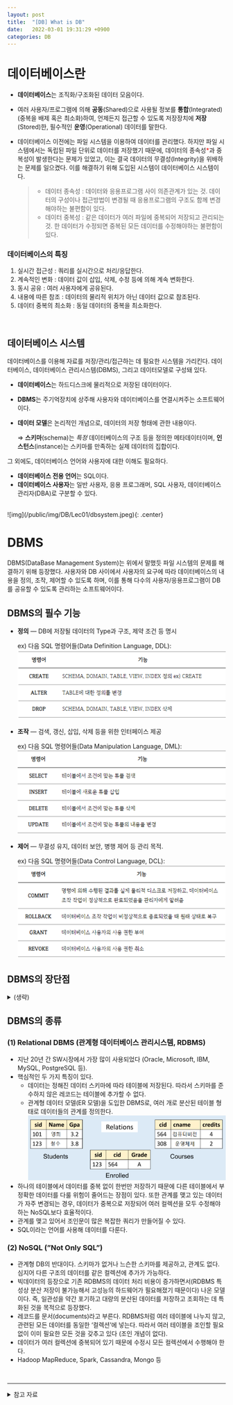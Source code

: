 ```yaml
---
layout: post
title:  "[DB] What is DB"
date:   2022-03-01 19:31:29 +0900
categories: DB
---
```




# 데이터베이스란

- **데이터베이스**는 <span style="background-color: var(--highlight)">조직화/구조화된 데이터 모음</span>이다.
- 여러 사용자/프로그램에 의해 **공동**(Shared)으로 사용될 정보를 **통합**(Integrated)(중복을 배제 혹은 최소화)하여, 언제든지 접근할 수 있도록 저장장치에 **저장**(Stored)한, 필수적인 **운영**(Operational) 데이터를 말한다.
- 데이터베이스 이전에는 파일 시스템을 이용하여 데이터를 관리했다. 하지만 파일 시스템에서는 독립된 파일 단위로 데이터를 저장했기 때문에, <span style="background-color: var(--highlight)">데이터의 종속성<span style="color: red">*</span>과 중복성이 발생한다는 문제가 있었고, 이는 결국 데이터의 무결성(Integrity)을 위배하는 문제를 일으켰다.</span> 이를 해결하기 위해 도입된 시스템이 데이터베이스 시스템이다.

    > * 데이터 종속성 : 데이터와 응용프로그램 사이 의존관계가 있는 것. 데이터의 구성이나 접근방법이 변경될 때 응용프로그램의 구조도 함께 변경해야하는 불편함이 있다.
    > * 데이터 중복성 : 같은 데이터가 여러 파일에 중복되어 저장되고 관리되는 것. 한 데이터가 수정되면 중복된 모든 데이터를 수정해야하는 불편함이 있다. 


### 데이터베이스의 특징

1. 실시간 접근성 : 쿼리를 실시간으로 처리/응답한다.
2. 계속적인 변화 : 데이터 값이 삽입, 삭제, 수정 등에 의해 계속 변화한다.
3. 동시 공유 : 여러 사용자에게 공유된다.
4. 내용에 따른 참조 : 데이터의 물리적 위치가 아닌 데이터 값으로 참조된다.
5. 데이터 중복의 최소화 : 동일 데이터의 중복을 최소화한다.

<br>

## 데이터베이스 시스템

데이터베이스를 이용해 자료를 저장/관리/접근하는 데 필요한 시스템을 가리킨다. 데이터베이스, 데이터베이스 관리시스템(DBMS), 그리고 데이터모델로 구성돼 있다.

- **데이터베이스**는 하드디스크에 물리적으로 저장된 데이터이다.
- **DBMS**는 <span style="background-color: var(--highlight)">주기억장치에 상주해 사용자와 데이터베이스를 연결시켜주는 소프트웨어</span>이다. 
- **데이터 모델**은 <span style="background-color: var(--highlight)">논리적인 개념으로, 데이터의 저장 형태에 관한 내용</span>이다.

    ⇒ **스키마**(schema)는 *특정* 데이터베이스의 구조 등을 정의한 메타데이터이며, **인스턴스**(instance)는 스키마를 만족하는 실제 데이터의 집합이다.

그 외에도, 데이터베이스 언어와 사용자에 대한 이해도 필요하다.

- **데이터베이스 전용 언어**는 SQL이다.
- **데이터베이스 사용자**는 일반 사용자, 응용 프로그래머, SQL 사용자, 데이터베이스 관리자(DBA)로 구분할 수 있다.

<br>
![img](/public/img/DB/Lec01/dbsystem.jpeg){: .center}

<br>

# DBMS

DBMS(DataBase Management System)는 위에서 말했듯 파일 시스템의 문제를 해결하기 위해 등장했다. 사용자와 DB 사이에서 <span style="background-color: var(--highlight)">사용자의 요구에 따라 데이터베이스의 내용을 정의, 조작, 제어할 수 있도록 하며, 이를 통해 다수의 사용자/응용프로그램이 DB를 공유할 수 있도록 관리하는 소프트웨어</span>이다.

## DBMS의 필수 기능

- **정의**  —  DB에 저장될 데이터의 Type과 구조, 제약 조건 등 명시 <br>
    
    ex) 다음 SQL 명령어들(Data Definition Language, DDL): <br>
    ![img](/public/img/DB/Lec02/Untitled%203.png)

- **조작**  —  검색, 갱신, 삽입, 삭제 등을 위한 인터페이스 제공 <br>
    
    ex) 다음 SQL 명령어들(Data Manipulation Language, DML): <br>
    ![img](/public/img/DB/Lec02/Untitled%204.png)

- **제어**  —  무결성 유지, 데이터 보안, 병행 제어 등 관리 목적. <br>
    
    ex) 다음 SQL 명령어들(Data Control Language, DCL): <br>
    ![img](/public/img/DB/Lec02/Untitled%205.png)

## DBMS의 장단점

<details>
<summary>(생략)</summary>
<div markdown="1">

<table>
    <tr> 
        <td> 장점 </td> 
        <td style="text-align: left"> 
        - 논리적, 물리적 독립성 보장 <br>
        - 데이터의 중복을 최소화해 기억공간 절약 <br>
        - 실시간 처리, 최신의 데이터 유지 <br>
        - 다수 간의 데이터 공유 가능 <br>
        - 데이터의 일관성, 무결성 유지 <br>
        - 보안 기능 지원 <br>
        </td>
    </tr>
    <tr>
        <td> 단점 </td>
        <td style="text-align: left">
        - 파일시스템에 비해 비용이 큼 <br>
        - 한 부분에 장애가 생기면 전체 시스템에 영향을 주는 취약성이 있음 <br>
        - 파일시스템에 비해 자료처리가 복잡함 <br>
        </td>
    </tr>
</table>

</div>
</details>

## DBMS의 종류

### (1) Relational DBMS (관계형 데이터베이스 관리시스템, RDBMS)
    
- 지난 20년 간 SW시장에서 가장 많이 사용되었다 (Oracle, Microsoft, IBM, MySQL, PostgreSQL 등). 
- 핵심적인 두 가지 특징이 있다.
    - 데이터는 <span style="background-color: var(--highlight)">정해진 데이터 스키마에 따라</span> 테이블에 저장된다. 따라서 스키마를 준수하지 않은 레코드는 테이블에 추가할 수 없다.
    - 관계형 데이터 모델(ER 모델)을 도입한 DBMS로, 여러 개로 분산된 <span style="background-color: var(--highlight)">테이블 형태로 데이터들의 관계를 정의</span>한다. 
    <img src="/public/img/DB/Lec02/Untitled 1.png" alt="ER model" width="600em"/><br>
- 하나의 테이블에서 데이터를 중복 없이 한번만 저장하기 때문에 다른 테이블에서 부정확한 데이터를 다룰 위험이 줄어드는 장점이 있다. 또한 관계를 맺고 있는 데이터가 자주 변경되는 경우, 데이터가 중복으로 저장되어 여러 컬렉션을 모두 수정해야 하는 NoSQL보다 효율적이다.
- 관계를 맺고 있어서 조인문이 많은 복잡한 쿼리가 만들어질 수 있다.
- <span style="background-color: var(--highlight)">SQL이라는 언어를 사용해</span> 데이터를 다룬다. 
    
### (2) NoSQL (”Not Only SQL”)

- 관계형 DB의 반대이다. <span style="background-color: var(--highlight)">스키마가 없거나 느슨한 스키마를 제공하고, 관계도 없다</span>. 심지어 다른 구조의 데이터를 같은 컬렉션에 추가가 가능하다.
- 빅데이터의 등장으로 기존 RDBMS의 데이터 처리 비용이 증가하면서(RDBMS 특성상 분산 저장이 불가능해서 고성능의 하드웨어가 필요해졌기 때문이다) 나온 모델이다. 즉, 일관성을 약간 포기하고 대량의 분산된 데이터를 저장하고 조회하는 데 특화된 것을 목적으로 등장했다.
- 레코드를 문서(documents)라고 부른다. RDBMS처럼 여러 테이블에 나누지 않고, <span style="background-color: var(--highlight)">관련된 모든 데이터를 동일한 ‘컬렉션’에 넣는다</span>. 따라서 여러 테이블을 조인할 필요 없이 이미 필요한 모든 것을 갖추고 있다 (조인 개념이 없다).
- 데이터가 여러 컬렉션에 중복되어 있기 때문에 수정시 모든 컬렉션에서 수행해야 한다.
- Hadoop MapReduce, Spark, Cassandra, Mongo 등

<br>
<hr>

<details>
<summary>참고 자료</summary>
<div markdown="1">
- [데이터베이스의 정의와 특징](https://dodo000.tistory.com/11)
- [데이터베이스의 정의와 특징](https://coding-factory.tistory.com/214)
- [데이터베이스의 개념 및 특징](https://sphere-sryn.tistory.com/entry/%EB%8D%B0%EC%9D%B4%ED%84%B0%EB%B2%A0%EC%9D%B4%EC%8A%A4%EC%9D%98-%EA%B0%9C%EB%85%90-%EB%B0%8F-%ED%8A%B9%EC%A7%95)
- [데이터베이스의 개념](https://velog.io/@jusung-c/%EB%8D%B0%EC%9D%B4%ED%84%B0%EB%B2%A0%EC%9D%B4%EC%8A%A4)
- [세계 DB 시장 점유율 랭킹](https://db-engines.com/en/ranking)
</div>
</details>